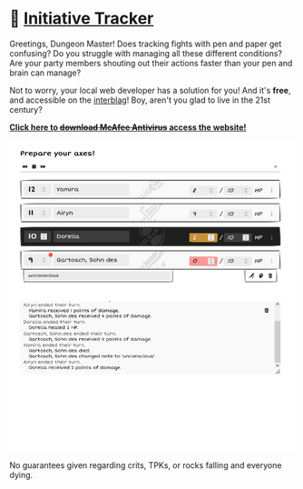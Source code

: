 # 🎲 [Initiative Tracker](https://initiative.froehlich.network)

Greetings, Dungeon Master! Does tracking fights with pen and paper get confusing? Do you struggle with managing all these different conditions? Are your party members shouting out their actions faster than your pen and brain can manage?

Not to worry, your local web developer has a solution for you! And it's **free**, and accessible on the [interblag](https://xkcd.com/181/)! Boy, aren't you glad to live in the 21st century?

[**Click here to ~~download McAfee Antivirus~~ access the website!**](https://initiative.froehlich.network)

![Showcase](./initiative.PNG)

No guarantees given regarding crits, TPKs, or rocks falling and everyone dying.
